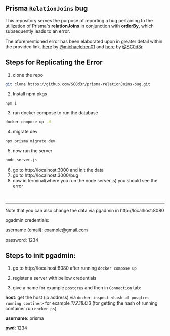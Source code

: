 Prisma `RelationJoins` bug
----
This repository serves the purpose of reporting a bug pertaining to the utilization of Prisma's **relationJoins** in conjunction with **orderBy**, which subsequently leads to an error.

The aforementioned error has been elaborated upon in greater detail within the provided link.
[here](https://github.com/prisma/prisma/issues/22299#issuecomment-1873115529) by [@michaelchen01](https://github.com/michaelchen01) and [here](https://github.com/prisma/prisma/issues/22299#issuecomment-1873417562) by [@SC0d3r](https://github.com/SC0d3r)

Steps for Replicating the Error
----
1. clone the repo
```sh
git clone https://github.com/SC0d3r/prisma-relationJoins-bug.git
```
2. Install npm pkgs
```sh
npm i
```
3. run docker compose to run the database
```sh
docker compose up -d
```
4. migrate dev 
```sh
npx prisma migrate dev
```
5. now run the server 
```sh
node server.js
```
6. go to http://localhost:3000 and init the data
7. go to http://localhost:3000/bug
8. now in terminal(where you run the node server.js) you should see the error

<br>

----

Note that you can also change the data via pgadmin in http://localhost:8080

pgadmin credentials:

username (email): example@gmail.com

password: 1234

Steps to init pgadmin:
----
1. go to http://localhost:8080 after running `docker compose up`
2. register a server with bellow credentials

3. give a name for example `postgres` and then in `Connection` tab:

**host**: get the host (ip address) via `docker inspect <hash of posgtres running continer>` for example *172.18.0.3*
(for getting the hash of running container run `docker ps`)

**username**: prisma

**pwd**: 1234